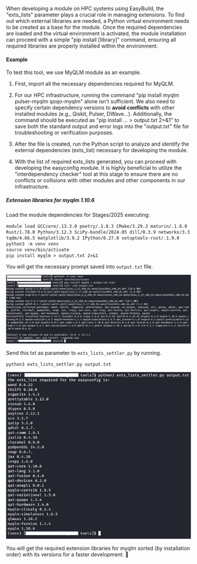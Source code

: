 When developing a module on HPC systems using EasyBuild, the "exts_lists" parameter plays a crucial role in managing extensions. To find out which external libraries are needed, a Python virtual environment needs to be created as a base for the module. Once the required dependencies are loaded and the virtual environment is activated, the module installation can proceed with a simple "pip install [library]" command, ensuring all required libraries are properly installed within the environment.

#### Example

To test this tool, we use MyQLM module as an example.

1. First, import all the necessary dependencies required for MyQLM.

2. For our HPC infrastructure, running the command "pip install myqlm pulser-myqlm qoqo-myqlm" alone isn't sufficient. We also need to specify certain dependency versions to **avoid conflicts** with other installed modules (e.g., Qiskit, Pulser, DWave...). Additionally, the command should be executed as "pip install ... > output.txt 2>&1" to save both the standard output and error logs into the "output.txt" file for troubleshooting or verification purposes.

3. After the file is created, run the Python script to analyze and identify the external dependencies (exts_list) necessary for developing the module.

4. With the list of required exts_lists generated, you can proceed with developing the easyconfig module. It is highly beneficial to utilize the "interdependency checker" tool at this stage to ensure there are no conflicts or collisions with other modules and other components in our infrastructure.

##### Extension libraries for myqlm 1.10.6

Load the module dependencies for Stages/2025 executing:

```
module load GCCcore/.13.3.0 poetry/.1.8.3 CMake/3.29.3 maturin/.1.6.0 Rust/1.78.0 Python/3.12.3 SciPy-bundle/2024.05 dill/0.3.9 networkx/3.3 tqdm/4.66.5 matplotlib/3.9.2 IPython/8.27.0 setuptools-rust/.1.9.0
python3 -m venv venv
source venv/bin/activate
pip install myqlm > output.txt 2>&1
```

You will get the necessary prompt saved into `output.txt` file.

![alt text](pics/pic1_final.png)

Send this txt as parameter to `exts_lists_settler.py` by running.

```
python3 exts_lists_settler.py output.txt
```

![alt text](pics/pic2_final.png)


You will get the required extension libraries for myqlm sorted (by installation order) with its versions for a faster development. 🥳
